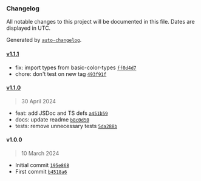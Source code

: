### Changelog

All notable changes to this project will be documented in this file. Dates are displayed in UTC.

Generated by [`auto-changelog`](https://github.com/CookPete/auto-changelog).

#### [v1.1.1](https://github.com/ChrisCodesThings/expand-css-hex-color/compare/v1.1.0...v1.1.1)

- fix: import types from basic-color-types [`ff0d4d7`](https://github.com/ChrisCodesThings/expand-css-hex-color/commit/ff0d4d7f4cc409d5074e2b3709cd616c239c6fcd)
- chore: don't test on new tag [`493f91f`](https://github.com/ChrisCodesThings/expand-css-hex-color/commit/493f91fdc7629fcbf94d4ef5089c310df56181ab)

#### [v1.1.0](https://github.com/ChrisCodesThings/expand-css-hex-color/compare/v1.0.0...v1.1.0)

> 30 April 2024

- feat: add JSDoc and TS defs [`a451b59`](https://github.com/ChrisCodesThings/expand-css-hex-color/commit/a451b59522d779c333c222cc7f5d1adf715f3fce)
- docs: update readme [`b8c0d50`](https://github.com/ChrisCodesThings/expand-css-hex-color/commit/b8c0d50f12d2d852d7013c4cc7cbed7381ed7ffb)
- tests: remove unnecessary tests [`5da288b`](https://github.com/ChrisCodesThings/expand-css-hex-color/commit/5da288bc50058c57a3833744caf3ecd9c6aa915d)

#### v1.0.0

> 10 March 2024

- Initial commit [`195e868`](https://github.com/ChrisCodesThings/expand-css-hex-color/commit/195e8685f33d1168c01249c5cfd40140ae86b0ee)
- First commit [`b4518a6`](https://github.com/ChrisCodesThings/expand-css-hex-color/commit/b4518a6349c651221aabb54267fdb769ca9e14be)

